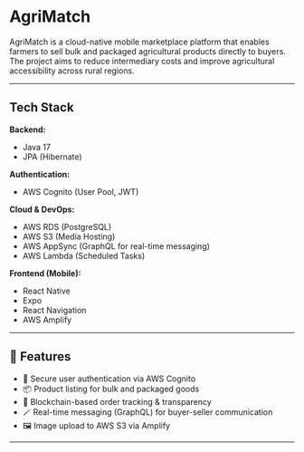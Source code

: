 
# AgriMatch 

AgriMatch is a cloud-native mobile marketplace platform that enables farmers to sell bulk and packaged agricultural products directly to buyers. The project aims to reduce intermediary costs and improve agricultural accessibility across rural regions.

---

##  Tech Stack

**Backend:**
- Java 17
- JPA (Hibernate)

**Authentication:**
- AWS Cognito (User Pool, JWT)

**Cloud & DevOps:**
- AWS RDS (PostgreSQL)
- AWS S3 (Media Hosting)
- AWS AppSync (GraphQL for real-time messaging)
- AWS Lambda (Scheduled Tasks)

**Frontend (Mobile):**
- React Native
- Expo
- React Navigation
- AWS Amplify

---

## 🚀 Features

- 🔐 Secure user authentication via AWS Cognito
- 📦 Product listing for bulk and packaged goods
- 🧾 Blockchain-based order tracking & transparency
- 🪄 Real-time messaging (GraphQL) for buyer-seller communication
- 🖼️ Image upload to AWS S3 via Amplify

---

